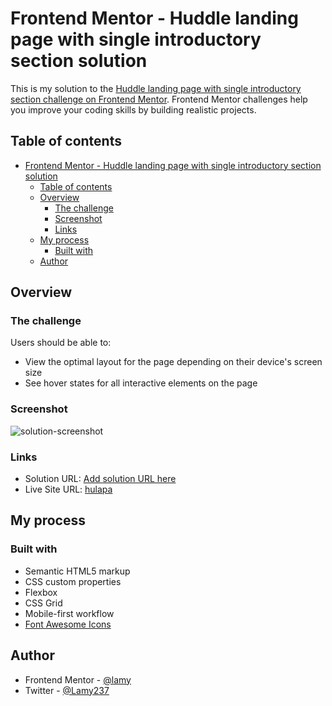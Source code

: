 # Frontend Mentor - Huddle landing page with single introductory section solution

This is my solution to the [Huddle landing page with single introductory section challenge on Frontend Mentor](https://www.frontendmentor.io/challenges/huddle-landing-page-with-a-single-introductory-section-B_2Wvxgi0). Frontend Mentor challenges help you improve your coding skills by building realistic projects. 

## Table of contents

- [Frontend Mentor - Huddle landing page with single introductory section solution](#frontend-mentor---huddle-landing-page-with-single-introductory-section-solution)
  - [Table of contents](#table-of-contents)
  - [Overview](#overview)
    - [The challenge](#the-challenge)
    - [Screenshot](#screenshot)
    - [Links](#links)
  - [My process](#my-process)
    - [Built with](#built-with)
  - [Author](#author)

## Overview

### The challenge

Users should be able to:

- View the optimal layout for the page depending on their device's screen size
- See hover states for all interactive elements on the page

### Screenshot

![solution-screenshot](https://user-images.githubusercontent.com/89041260/212053172-82e2118b-38ed-42ae-b2c8-ed70ee6ee8b7.png)

### Links

- Solution URL: [Add solution URL here](https://your-solution-url.com)
- Live Site URL: [hulapa](https://hulapa.netlify.app/)

## My process

### Built with

- Semantic HTML5 markup
- CSS custom properties
- Flexbox
- CSS Grid
- Mobile-first workflow
- [Font Awesome Icons](https://fontawesome.com/icons)

## Author

- Frontend Mentor - [@lamy](https://www.frontendmentor.io/profile/Lamy237)
- Twitter - [@Lamy237](https://www.twitter.com/Lamy237)
